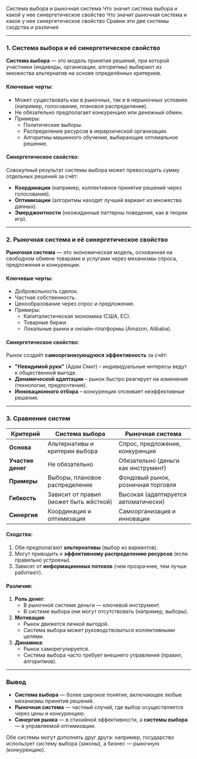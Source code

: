 Система выбора и рыночная система Что значит система выбора и какой у нее синергетическое свойство Что значит рыночная система и какое у нее синергетическое свойство Сравни эти две системы сходства и различия

---

### **1. Система выбора и её синергетическое свойство**  
**Система выбора** — это модель принятия решений, при которой участники (индивиды, организации, алгоритмы) выбирают из множества альтернатив на основе определённых критериев.  

#### **Ключевые черты:**  
- Может существовать как в рыночных, так и в нерыночных условиях (например, голосование, плановое распределение).  
- Не обязательно предполагает конкуренцию или денежный обмен.  
- Примеры:  
  - Политические выборы.  
  - Распределение ресурсов в иерархической организации.  
  - Алгоритмы машинного обучения, выбирающие оптимальное решение.  

#### **Синергетическое свойство:**  
Совокупный результат системы выбора может превосходить сумму отдельных решений за счёт:  
- **Координации** (например, коллективное принятие решений через голосование).  
- **Оптимизации** (алгоритмы находят лучший вариант из множества данных).  
- **Эмерджентности** (неожиданные паттерны поведения, как в теории игр).  

---

### **2. Рыночная система и её синергетическое свойство**  
**Рыночная система** — это экономическая модель, основанная на свободном обмене товарами и услугами через механизмы спроса, предложения и конкуренции.  

#### **Ключевые черты:**  
- Добровольность сделок.  
- Частная собственность.  
- Ценообразование через спрос и предложение.  
- Примеры:  
  - Капиталистическая экономика (США, ЕС).  
  - Товарные биржи.  
  - Локальные рынки и онлайн-платформы (Amazon, Alibaba).  

#### **Синергетическое свойство:**  
Рынок создаёт **самоорганизующуюся эффективность** за счёт:  
- **"Невидимой руки"** (Адам Смит) – индивидуальные интересы ведут к общественной выгоде.  
- **Динамической адаптации** – рынок быстро реагирует на изменения (технологии, предпочтения).  
- **Инновационного отбора** – конкуренция отсеивает неэффективные решения.  

---

### **3. Сравнение систем**  

| **Критерий**            | **Система выбора**                     | **Рыночная система**                   |  
|-------------------------|----------------------------------------|----------------------------------------|  
| **Основа**              | Альтернативы и критерии выбора         | Спрос, предложение, конкуренция       |  
| **Участие денег**       | Не обязательно                         | Обязательно (деньги как инструмент)   |  
| **Примеры**             | Выборы, плановое распределение         | Фондовый рынок, розничная торговля    |  
| **Гибкость**           | Зависит от правил (может быть жёсткой) | Высокая (адаптируется автоматически)  |  
| **Синергия**           | Координация и оптимизация              | Самоорганизация и инновации           |  

#### **Сходства:**  
1. Обе предполагают **альтернативы** (выбор из вариантов).  
2. Могут приводить к **эффективному распределению ресурсов** (если правильно устроены).  
3. Зависят от **информационных потоков** (чем прозрачнее, тем лучше работают).  

#### **Различия:**  
1. **Роль денег**:  
   - В рыночной системе деньги — ключевой инструмент.  
   - В системе выбора они могут отсутствовать (например, выборы).  
2. **Мотивация**:  
   - Рынок движется личной выгодой.  
   - Система выбора может руководствоваться коллективными целями.  
3. **Динамика**:  
   - Рынок саморегулируется.  
   - Система выбора часто требует внешнего управления (правил, алгоритмов).  

---


### **Вывод**  
- **Система выбора** — более широкое понятие, включающее любые механизмы принятия решений.  
- **Рыночная система** — частный случай, где выбор осуществляется через цены и конкуренцию.  
- **Синергия рынка** — в стихийной эффективности, а **системы выбора** — в управляемой оптимизации.  

Обе системы могут дополнять друг друга: например, государство использует систему выбора (законы), а бизнес — рыночную (конкуренцию).